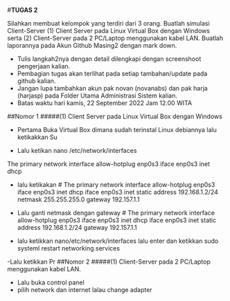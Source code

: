 #**TUGAS 2**

Silahkan membuat kelompok yang terdiri dari 3 orang.
Buatlah simulasi Client-Server 
(1) Client Server pada Linux Virtual Box dengan Windows serta 
(2) Client-Server pada 2 PC/Laptop menggunakan kabel LAN.
Buatlah laporannya pada Akun Github Masing2 dengan mark down.

- Tulis langkah2nya dengan detail dilengkapi dengan screenshoot pengerjaan kalian.
- Pembagian tugas akan terlihat pada setiap tambahan/update pada github kalian.
- Jangan lupa tambahkan akun pak novan (novanabs) dan pak harja (harjasp) pada Folder Utama Administrasi Sistem kalian.
- Batas waktu hari kamis, 22 September 2022 Jam 12.00 WITA


##Nomor 1
#####(1) Client Server pada Linux Virtual Box dengan Windows 
- Pertama Buka Virtual Box dimana sudah terinstal Linux debiannya lalu ketikakkan Su

- Lalu ketikan nano /etc/network/interfaces

The primary network interface
allow-hotplug enp0s3
iface enp0s3 inet dhcp

- lalu ketikakan # The primary network interface
allow-hotplug enp0s3
iface enp0s3 inet dhcp
iface enp0s3 inet static
     address 192.168.1.2/24
     netmask 255.255.255.0
     gateway 192.157.1.1
- Lalu ganti netmask dengan gateway # The primary network interface
allow-hotplug enp0s3
iface enp0s3 inet dhcp
iface enp0s3 inet static
     address 192.168.1.2/24
     gateway 192.157.1.1


- lalu ketikkan nano/etc/network/interfaces lalu enter dan ketikkan sudo systeml restart networking.services


-Lalu ketikkan Pr
##Nomor 2
#####(1) Client-Server pada 2 PC/Laptop menggunakan kabel LAN.

- Lalu buka control panel 
- pilih network dan internet lalau change adapter